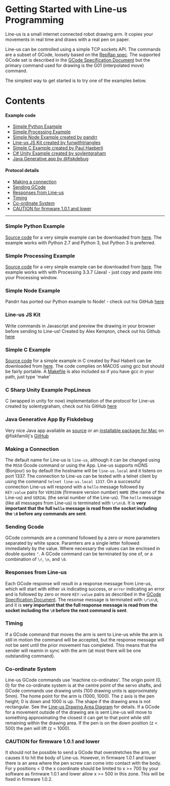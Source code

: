 # Getting Started with Line-us Programming
Line-us is a small internet connected robot drawing arm. It copies your movements in real time and draws with a real pen on paper. 

Line-us can be controlled using a simple TCP sockets API. The commands are a subset of GCode, loosely based on the [RepRap spec](http://reprap.org/wiki/G-code). The supported GCode set is described in the [GCode Specification Document](Documentation/GCodeSpec.pdf) but the primary command used for drawing is the G01 (interpolated move) command. 

The simplest way to get started is to try one of the examples below.
# Contents
#### Example code
- [Simple Python Example](#simple-python-example)
- [Simple Processing Example](#simple-processing-example)
- [Simple Node Example created by pandrr](#simple-node-example)
- [Line-us JS Kit created by funwithtriangles](#line-us-js-kit)
- [Simple C Example created by Paul Haeberli](#simple-c-example)
- [C# Unity Example created by soylentgraham](#c-sharp-unity-example-poplineus)
- [Java Generative app by @fiskdebug](#java-generative-app-by-fiskdebug)

#### Protocol details
- [Making a connection](#making-a-connection)
- [Sending GCode](#sending-gcode)
- [Responses from Line-us](#responses-from-line-us)
- [Timing](#timing)
- [Co-ordinate System](#co-ordinate-system)
- [CAUTION for firmware 1.0.1 and lower](#caution-for-firmware-101-and-lower)
---
### Simple Python Example
[Source code](Python/HelloWorld.py#L1) for a very simple example can be downloaded from [here](../../raw/master/Python/HelloWorld.py). The example works with Python 2.7 and Python 3, but Python 3 is preferred.

### Simple Processing Example
[Source code](Processing/HelloWorld/HelloWorld.pde#L1) for a very simple example can be downloaded from [here](../../raw/master/Processing/HelloWorld/HelloWorld.pde). The example works with with Processing 3.3.7 (Java) - just copy and paste into your Processing window.

### Simple Node Example
Pandrr has ported our Python example to Node! - check out his GitHub [here](https://github.com/pandrr/line-us)

### Line-us JS Kit
Write commands in Javascript and preview the drawing in your browser before sending to Line-us! Created by Alex Kempton, check out his Github [here](https://github.com/funwithtriangles/line-us-js-kit)

### Simple C Example
[Source code](C/lineustest.c) for a simple example in C created by Paul Haberli can be downloaded from [here](../../raw/master/C/lineustest.c). The code complies on MACOS using gcc but should be fairly portable. A [Makefile](C/Makefile) is also included so if you have gcc in your path, just type 'make'

### C Sharp Unity Example PopLineus
C (wrapped in unity for now) implementation of the protocol for Line-us created by solentygraham, check out his GitHub [here](https://github.com/NewChromantics/PopLineus)

### Java Generative App By Fiskdebug
Very nice Java app available as [source](https://github.com/fiskurgit/Schroeder) or an [installable package for Mac](https://drive.google.com/open?id=1A-tzkwd0ce5_O0g8U3tDQ641fObSap1M) on @fiskfamilij's [GitHub](https://github.com/fiskurgit/Schroeder)

### Making a Connection
The default name for Line-us is `line-us`, although it can be changed using the `M550` Gcode command or using the App. Line-us supports mDNS (Bonjour) so by default the hostname will be `line-us.local` and it listens on port 1337. The connection to Line-us can be tested with a telnet client by using the command `telnet line-us.local 1337`. On a successful connection Line-us will respond with a `hello` message followed by `KEY:value` pairs for `VERSION` (firmware version number) `NAME` (the name of the Line-us) and `SERIAL` (the serial number of the Line-us). The `hello` message (like all messages from Line-us) is terminated with `\r\n\0`. It is **very important that the full `hello` message is read from the socket including the `\0` before any commands are sent**.

### Sending Gcode
GCode commands are a command followed by a zero or more parameters separated by white space. Paramters are a single letter followed immediately by the value. Where necessary the values can be enclosed in double quotes `"`. A GCode command can be terminated by one of, or a combination of `\r`, `\n`, and `\0`.

### Responses from Line-us
Each GCode response will result in a response message from Line-us, which will start with either `ok` indicating success, or `error` indicating an error and is followed by zero or more `KEY:value` pairs as described in the [GCode Specification Document](Documentation/GCodeSpec.pdf). The resonse message is terminated with `\r\n\0`, and it is **very important that the full response message is read from the socket including the `\0` before the next command is sent**.

### Timing
If a GCode command that moves the arm is sent to Line-us while the arm is still in motion the command will be accepted, but the response message will not be sent until the prior movement has completed. This means that the sender will reamin in sync with the arm (at most there will be one outstanding command).

### Co-ordinate System
Line-us GCode commands use 'machine co-ordinates'. The origin point (0, 0) for the co-ordinate system is at the centre point of the servo shafts, and GCode commands use drawing units (100 drawing units is approximately 5mm). The home point for the arm is (1000, 1000). The z axis is the pen height; 0 is down and 1000 is up. The shape if the drawing area is not rectangular. See the [Line-us Drawing Area Diagram](Documentation/LineUsDrawingArea.pdf) for details. If a GCode for a movement outside of the drawing are is sent Line-us will move to something approximating the closest it can get to that point while still remaining within the drawing area. If the pen is on the down position (z < 500) the pen will lift (z = 1000).

### CAUTION for firmware 1.0.1 and lower
It should not be possible to send a GCode that overstretches the arm, or causes it to hit the body of Line-us. However, in firmware 1.0.1 and lower there is an area where the pen screw can come into contact with the body. For y positions < 0 the x coordinate should be limited to x >= 700 by your software as firmware 1.0.1 and lower allow x >= 500 in this zone. This will be fixed in firmware 1.0.2.
